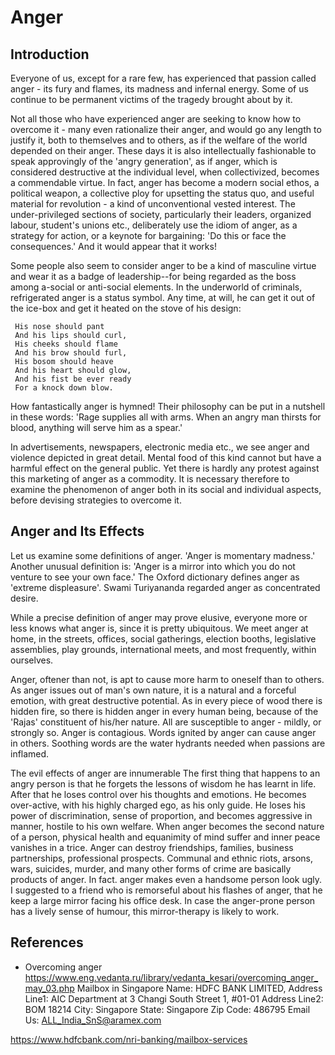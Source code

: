 # Anger

## Introduction

Everyone of us, except for a rare few, has experienced that passion called anger - its fury and flames, its madness and infernal energy. Some of us continue to be permanent victims of the tragedy brought about by it.

Not all those who have experienced anger are seeking to know how to overcome it - many even rationalize their anger, and would go any length to justify it, both to themselves and to others, as if the welfare of the world depended on their anger. These days it is also intellectually fashionable to speak approvingly of the 'angry generation', as if anger, which is considered destructive at the individual level, when collectivized, becomes a commendable virtue. In fact, anger has become a modern social ethos, a political weapon, a collective ploy for upsetting the status quo, and useful material for revolution - a kind of unconventional vested interest. The under-privileged sections of society, particularly their leaders, organized labour, student's unions etc., deliberately use the idiom of anger, as a strategy for action, or a keynote for bargaining: 'Do this or face the consequences.' And it would appear that it works!

Some people also seem to consider anger to be a kind of masculine virtue and wear it as a badge of leadership--for being regarded as the boss among a-social or anti-social elements. In the underworld of criminals, refrigerated anger is a status symbol. Any time, at will, he can get it out of the ice-box and get it heated on the stove of his design:

     His nose should pant 
     And his lips should curl, 
     His cheeks should flame 
     And his brow should furl, 
     His bosom should heave 
     And his heart should glow, 
     And his fist be ever ready 
     For a knock down blow. 

How fantastically anger is hymned! Their philosophy can be put in a nutshell in these words: 'Rage supplies all with arms. When an angry man thirsts for blood, anything will serve him as a spear.'

In advertisements, newspapers, electronic media etc., we see anger and violence depicted in great detail. Mental food of this kind cannot but have a harmful effect on the general public. Yet there is hardly any protest against this marketing of anger as a commodity. It is necessary therefore to examine the phenomenon of anger both in its social and individual aspects, before devising strategies to overcome it.

## Anger and Its Effects

Let us examine some definitions of anger. 'Anger is momentary madness.' Another unusual definition is: 'Anger is a mirror into which you do not venture to see your own face.' The Oxford dictionary defines anger as 'extreme displeasure'. Swami Turiyananda regarded anger as concentrated desire.

While a precise definition of anger may prove elusive, everyone more or less knows what anger is, since it is pretty ubiquitous. We meet anger at home, in the streets, offices, social gatherings, election booths, legislative assemblies, play grounds, international meets, and most frequently, within ourselves.

Anger, oftener than not, is apt to cause more harm to oneself than to others. As anger issues out of man's own nature, it is a natural and a forceful emotion, with great destructive potential. As in every piece of wood there is hidden fire, so there is hidden anger in every human being, because of the 'Rajas' constituent of his/her nature. All are susceptible to anger - mildly, or strongly so. Anger is contagious. Words ignited by anger can cause anger in others. Soothing words are the water hydrants needed when passions are inflamed.

The evil effects of anger are innumerable The first thing that happens to an angry person is that he forgets the lessons of wisdom he has learnt in life. After that he loses control over his thoughts and emotions. He becomes over-active, with his highly charged ego, as his only guide. He loses his power of discrimination, sense of proportion, and becomes aggressive in manner, hostile to his own welfare. When anger becomes the second nature of a person, physical health and equanimity of mind suffer and inner peace vanishes in a trice. Anger can destroy friendships, families, business partnerships, professional prospects. Communal and ethnic riots, arsons, wars, suicides, murder, and many other forms of crime are basically products of anger. In fact. anger makes even a handsome person look ugly. I suggested to a friend who is remorseful about his flashes of anger, that he keep a large mirror facing his office desk. In case the anger-prone person has a lively sense of humour, this mirror-therapy is likely to work.

## References

* Overcoming anger  <https://www.eng.vedanta.ru/library/vedanta_kesari/overcoming_anger_may_03.php>
Mailbox in Singapore	Name: HDFC BANK LIMITED, Address Line1: AIC Department at 3 Changi South Street 1, #01-01 Address Line2: BOM 18214 City: Singapore State: Singapore Zip Code: 486795 Email Us: ALL_India_SnS@aramex.com

https://www.hdfcbank.com/nri-banking/mailbox-services